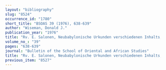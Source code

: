 ```yaml
---
layout: "bibliography"
slug: "8524"
occurrence_id: "1780"
short_title: "BSOAS 39 (1976), 638-639"
author: "Wiseman, Donald J."
publication_year: "1976"
title: "Rv. E. Salonen, Neubabylonische Urkunden verschiedenen Inhalts, I"
volume_no_: "39"
pages: "638-639"
journal: "Bulletin of the School of Oriental and African Studies"
title: "Rv. E. Salonen, Neubabylonische Urkunden verschiedenen Inhalts, I"
previous_item: "8527"
---
```

